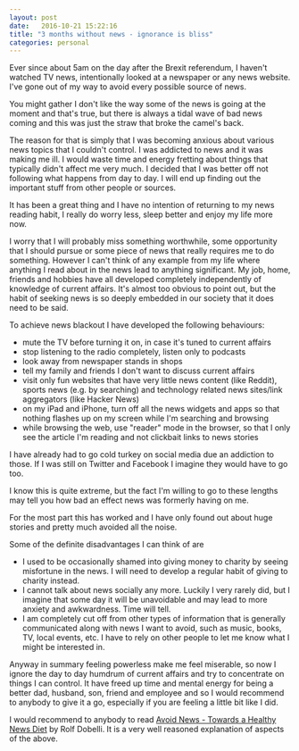 ```yaml
---
layout: post
date:   2016-10-21 15:22:16
title: "3 months without news - ignorance is bliss"
categories: personal
---
```


Ever since about 5am on the day after the Brexit referendum, I haven't watched TV news, intentionally looked at a newspaper or any news website. I've gone out of my way to avoid every possible source of news. 

You might gather I don't like the way some of the news is going at the moment and that's true, but there is always a tidal wave of bad news coming and this was just the straw that broke the camel's back.

The reason for that is simply that I was becoming anxious about various news topics that I couldn't control. I was addicted to news and it was making me ill. I would waste time and energy fretting about things that typically didn't affect me very much. I decided that I was better off not following what happens from day to day. I will end up finding out the important stuff from other people or sources.

It has been a great thing and I have no intention of returning to my news reading habit, I really do worry less, sleep better and enjoy my life more now. 

I worry that I will probably miss something worthwhile, some opportunity that I should pursue or some piece of news that really requires me to do something. However I can't think of any example from my life where anything I read about in the news lead to anything significant. My job, home, friends and hobbies have all developed completely independently of knowledge of current affairs. It's almost too obvious to point out, but the habit of seeking news is so deeply embedded in our society that it does need to be said.

To achieve news blackout I have developed the following behaviours:

* mute the TV before turning it on, in case it's tuned to current affairs
* stop listening to the radio completely, listen only to podcasts
* look away from newspaper stands in shops
* tell my family and friends I don't want to discuss current affairs
* visit only fun websites that have very little news content (like Reddit), sports news (e.g. by searching) and technology related news sites/link aggregators (like Hacker News)
* on my iPad and iPhone, turn off all the news widgets and apps so that nothing flashes up on my screen while I'm searching and browsing
* while browsing the web, use "reader" mode in the browser, so that I only see the article I'm reading and not clickbait links to news stories

I have already had to go cold turkey on social media due an addiction to those. If I was still on Twitter and Facebook I imagine they would have to go too.

I know this is quite extreme, but the fact I'm willing to go to these lengths may tell you how bad an effect news was formerly having on me.

For the most part this has worked and I have only found out about huge stories and pretty much avoided all the noise.

Some of the definite disadvantages I can think of are

* I used to be occasionally shamed into giving money to charity by seeing misfortune in the news. I will need to develop a regular habit of giving to charity instead.
* I cannot talk about news socially any more. Luckily I very rarely did, but I imagine that some day it will be unavoidable and may lead to more anxiety and awkwardness. Time will tell.
* I am completely cut off from other types of information that is generally communicated along with news I want to avoid, such as music, books, TV, local events, etc. I have to rely on other people to let me know what I might be interested in.

Anyway in summary feeling powerless make me feel miserable, so now I ignore the day to day humdrum of current affairs and try to concentrate on things I can control. It have freed up time and mental energy for being a better dad, husband, son, friend and employee and so I would recommend to anybody to give it a go, especially if you are feeling a little bit like I did.

I would recommend to anybody to read [Avoid News - Towards a Healthy News Diet](http://dobelli.com/wp-content/uploads/2010/08/Avoid_News_Part1_TEXT.pdf) by Rolf Dobelli. It is a very well reasoned explanation of aspects of the above.
